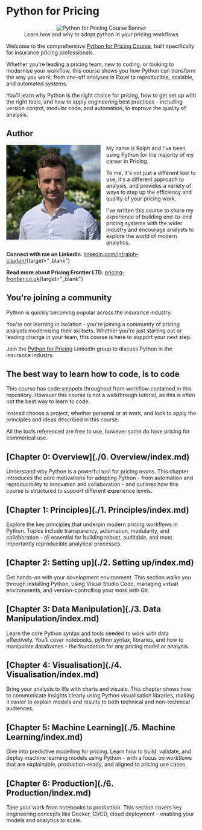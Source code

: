 # Python for Pricing

<center>
    <img src="./assets/banner.png" alt="Python for Pricing Course Banner" style="height: 300px" />
    <br />
    Learn how and why to adopt python in your pricing workflows
</center>

Welcome to the comprehensive [Python for Pricing Course](https://python-for-pricing.co.uk/), built specifically for insurance pricing professionals.

Whether you're leading a pricing team, new to coding, or looking to modernise your workflow, this course shows you how Python can transform the way you work; from one-off analyses in Excel to reproducible, scalable, and automated systems.

You'll learn why Python is the right choice for pricing, how to get set up with the right tools, and how to apply engineering best practices - including version control, modular code, and automation, to improve the quality of analysis.

## Author

<p>
  <img src="./assets/my_face.png" alt="My face" style="height:250px; float:left; margin-right:15px;" />
</p>

My name is Ralph and I've been using Python for the majority of my career in Pricing.

To me, it's not just a different tool to use, it's a different approach to analysis, and provides a variety of ways to step up the efficiency and quality of your pricing work.

I've written this course to share my experience of building end-to-end pricing systems with the wider industry and encourage analysts to explore the world of modern analytics.

**Connect with me on LinkedIn**: [linkedin.com/in/ralph-clayton/](https://www.linkedin.com/in/ralph-clayton/){target="_blank"} 

**Read more about Pricing Frontier LTD**: [pricing-frontier.co.uk](https://pricing-frontier.co.uk){target="_blank"}

## You're joining a community

Python is quickly becoming popular across the insurance industry. 

You're not learning in isolation - you're joining a community of pricing analysts modernising their skillsets. Whether you're just starting out or leading change in your team, this course is here to support your next step.

Join the [Python for Pricing](https://www.linkedin.com/groups/14916049/) LinkedIn group to discuss Python in the insurance industry.

## The best way to learn how to code, is to code

This course has code snippets throughout from workflow contained in this repository. However this course is not a walkthrough tutorial, as this is often not the best way to learn to code.

Instead choose a project, whether personal or at work, and look to apply the principles and ideas described in this course. 

All the tools referenced are free to use, however some do have pricing for commerical use.

## [Chapter 0: Overview](./0. Overview/index.md)

Understand why Python is a powerful tool for pricing teams. This chapter introduces the core motivations for adopting Python - from automation and reproducibility to innovation and collaboration - and outlines how this course is structured to support different experience levels.

## [Chapter 1: Principles](./1. Principles/index.md)

Explore the key principles that underpin modern pricing workflows in Python. Topics include transparency, automation, modularity, and collaboration - all essential for building robust, auditable, and most importantly reproducible analytical processes.

## [Chapter 2: Setting up](./2. Setting up/index.md)

Get hands-on with your development environment. This section walks you through installing Python, using Visual Studio Code, managing virtual environments, and version-controlling your work with Git.

## [Chapter 3: Data Manipulation](./3. Data Manipulation/index.md)

Learn the core Python syntax and tools needed to work with data effectively. You’ll cover notebooks, python syntax, libraries, and how to manipulate dataframes - the foundation for any pricing model or analysis.

## [Chapter 4: Visualisation](./4. Visualisation/index.md)

Bring your analysis to life with charts and visuals. This chapter shows how to communicate insights clearly using Python visualisation libraries, making it easier to explain models and results to both technical and non-technical audiences.

## [Chapter 5: Machine Learning](./5. Machine Learning/index.md)

Dive into predictive modelling for pricing. Learn how to build, validate, and deploy machine learning models using Python - with a focus on workflows that are explainable, production-ready, and aligned to pricing use cases.

## [Chapter 6: Production](./6. Production/index.md)

Take your work from notebooks to production. This section covers key engineering concepts like Docker, CI/CD, cloud deployment - enabling your models and analytics to scale.


